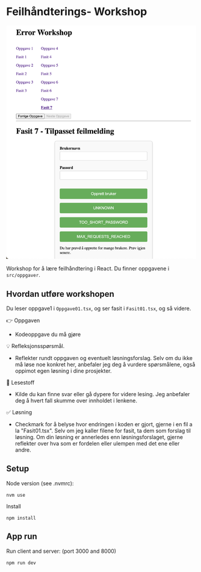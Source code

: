 # Feilhåndterings- Workshop

![Screenshot workshop](./screenshot_workshop.png)

Workshop for å lære feilhåndtering i React. Du finner oppgavene i `src/oppgaver`.

## Hvordan utføre workshopen

Du leser oppgave1 i `Oppgave01.tsx`, og ser fasit i `Fasit01.tsx`, og så videre.

👉 Oppgaven

- Kodeoppgave du må gjøre

💡 Refleksjonsspørsmål.

- Reflekter rundt oppgaven og eventuelt løsningsforslag. Selv om du ikke må løse noe konkret her, anbefaler jeg deg å vurdere spørsmålene, også oppimot egen løsning i dine prosjekter.

📖 Lesestoff

- Kilde du kan finne svar eller gå dypere for videre lesing. Jeg anbefaler deg å hvert fall skumme over innholdet i lenkene.

✅ Løsning

- Checkmark for å belyse hvor endringen i koden er gjort, gjerne i en fil a la "Fasit01.tsx". Selv om jeg kaller filene for fasit, ta dem som forslag til løsning. Om din løsning er annerledes enn løsningsforslaget, gjerne reflekter over hva som er fordelen eller ulempen med det ene eller andre.

## Setup

Node version (see .nvmrc):

```
nvm use
```

Install

```
npm install
```

## App run

Run client and server: (port 3000 and 8000)

```
npm run dev
```
